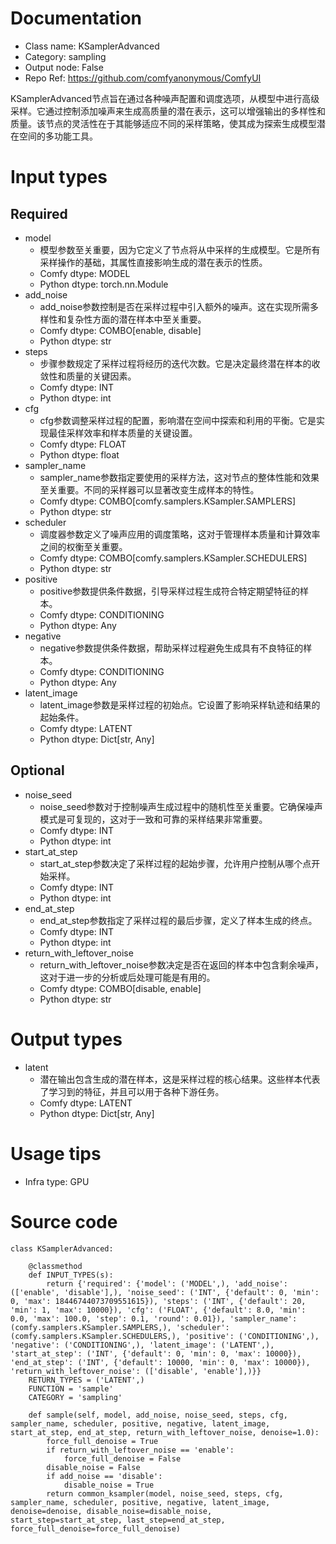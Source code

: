 # Documentation
- Class name: KSamplerAdvanced
- Category: sampling
- Output node: False
- Repo Ref: https://github.com/comfyanonymous/ComfyUI

KSamplerAdvanced节点旨在通过各种噪声配置和调度选项，从模型中进行高级采样。它通过控制添加噪声来生成高质量的潜在表示，这可以增强输出的多样性和质量。该节点的灵活性在于其能够适应不同的采样策略，使其成为探索生成模型潜在空间的多功能工具。

# Input types
## Required
- model
    - 模型参数至关重要，因为它定义了节点将从中采样的生成模型。它是所有采样操作的基础，其属性直接影响生成的潜在表示的性质。
    - Comfy dtype: MODEL
    - Python dtype: torch.nn.Module
- add_noise
    - add_noise参数控制是否在采样过程中引入额外的噪声。这在实现所需多样性和复杂性方面的潜在样本中至关重要。
    - Comfy dtype: COMBO[enable, disable]
    - Python dtype: str
- steps
    - 步骤参数规定了采样过程将经历的迭代次数。它是决定最终潜在样本的收敛性和质量的关键因素。
    - Comfy dtype: INT
    - Python dtype: int
- cfg
    - cfg参数调整采样过程的配置，影响潜在空间中探索和利用的平衡。它是实现最佳采样效率和样本质量的关键设置。
    - Comfy dtype: FLOAT
    - Python dtype: float
- sampler_name
    - sampler_name参数指定要使用的采样方法，这对节点的整体性能和效果至关重要。不同的采样器可以显著改变生成样本的特性。
    - Comfy dtype: COMBO[comfy.samplers.KSampler.SAMPLERS]
    - Python dtype: str
- scheduler
    - 调度器参数定义了噪声应用的调度策略，这对于管理样本质量和计算效率之间的权衡至关重要。
    - Comfy dtype: COMBO[comfy.samplers.KSampler.SCHEDULERS]
    - Python dtype: str
- positive
    - positive参数提供条件数据，引导采样过程生成符合特定期望特征的样本。
    - Comfy dtype: CONDITIONING
    - Python dtype: Any
- negative
    - negative参数提供条件数据，帮助采样过程避免生成具有不良特征的样本。
    - Comfy dtype: CONDITIONING
    - Python dtype: Any
- latent_image
    - latent_image参数是采样过程的初始点。它设置了影响采样轨迹和结果的起始条件。
    - Comfy dtype: LATENT
    - Python dtype: Dict[str, Any]
## Optional
- noise_seed
    - noise_seed参数对于控制噪声生成过程中的随机性至关重要。它确保噪声模式是可复现的，这对于一致和可靠的采样结果非常重要。
    - Comfy dtype: INT
    - Python dtype: int
- start_at_step
    - start_at_step参数决定了采样过程的起始步骤，允许用户控制从哪个点开始采样。
    - Comfy dtype: INT
    - Python dtype: int
- end_at_step
    - end_at_step参数指定了采样过程的最后步骤，定义了样本生成的终点。
    - Comfy dtype: INT
    - Python dtype: int
- return_with_leftover_noise
    - return_with_leftover_noise参数决定是否在返回的样本中包含剩余噪声，这对于进一步的分析或后处理可能是有用的。
    - Comfy dtype: COMBO[disable, enable]
    - Python dtype: str

# Output types
- latent
    - 潜在输出包含生成的潜在样本，这是采样过程的核心结果。这些样本代表了学习到的特征，并且可以用于各种下游任务。
    - Comfy dtype: LATENT
    - Python dtype: Dict[str, Any]

# Usage tips
- Infra type: GPU

# Source code
```
class KSamplerAdvanced:

    @classmethod
    def INPUT_TYPES(s):
        return {'required': {'model': ('MODEL',), 'add_noise': (['enable', 'disable'],), 'noise_seed': ('INT', {'default': 0, 'min': 0, 'max': 18446744073709551615}), 'steps': ('INT', {'default': 20, 'min': 1, 'max': 10000}), 'cfg': ('FLOAT', {'default': 8.0, 'min': 0.0, 'max': 100.0, 'step': 0.1, 'round': 0.01}), 'sampler_name': (comfy.samplers.KSampler.SAMPLERS,), 'scheduler': (comfy.samplers.KSampler.SCHEDULERS,), 'positive': ('CONDITIONING',), 'negative': ('CONDITIONING',), 'latent_image': ('LATENT',), 'start_at_step': ('INT', {'default': 0, 'min': 0, 'max': 10000}), 'end_at_step': ('INT', {'default': 10000, 'min': 0, 'max': 10000}), 'return_with_leftover_noise': (['disable', 'enable'],)}}
    RETURN_TYPES = ('LATENT',)
    FUNCTION = 'sample'
    CATEGORY = 'sampling'

    def sample(self, model, add_noise, noise_seed, steps, cfg, sampler_name, scheduler, positive, negative, latent_image, start_at_step, end_at_step, return_with_leftover_noise, denoise=1.0):
        force_full_denoise = True
        if return_with_leftover_noise == 'enable':
            force_full_denoise = False
        disable_noise = False
        if add_noise == 'disable':
            disable_noise = True
        return common_ksampler(model, noise_seed, steps, cfg, sampler_name, scheduler, positive, negative, latent_image, denoise=denoise, disable_noise=disable_noise, start_step=start_at_step, last_step=end_at_step, force_full_denoise=force_full_denoise)
```